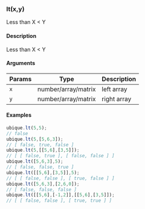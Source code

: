 ### lt(x,y)

Less than X < Y


#### Description

Less than X < Y  



#### Arguments

|Params|Type|Description
|---------|----|-----------
|`x` | number/array/matrix | left array
|`y` | number/array/matrix | right array


#### Examples

```js
ubique.lt(5,5);
// false
ubique.lt(5,[5,6,3]);
// [ false, true, false ]
ubique.lt(5,[[5,6],[3,5]]);
// [ [ false, true ], [ false, false ] ]
ubique.lt([5,6,3],5);
// [ false, false, true ]
ubique.lt([[5,6],[3,5]],5);
// [ [ false, false ], [ true, false ] ]
ubique.lt([5,6,3],[2,6,0]);
// [ false, false, false ]
ubique.lt([[5,6],[-1,2]],[[5,6],[3,5]]);
// [ [ false, false ], [ true, true ] ]
```

